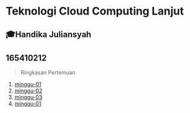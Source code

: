 # Teknologi Cloud Computing Lanjut

## :mortar_board:Handika Juliansyah 
## 165410212

> Ringkasan Pertemuan


 1. [minggu-01](minggu-01/README.md)
 2. [minggu-02](minggu-02/README.md)
 3. [minggu-03](minggu-03/README.md)
 4. [minggu-01](minggu-04/README.md)